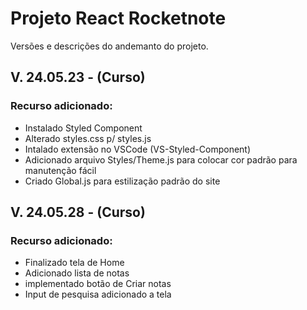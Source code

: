 # Projeto React Rocketnote

Versões e descrições do andemanto do projeto.


## V. 24.05.23 - (Curso)
### Recurso adicionado: 

- Instalado Styled Component
- Alterado styles.css p/ styles.js
- Intalado extensão no VSCode (VS-Styled-Component)
- Adicionado arquivo Styles/Theme.js para colocar cor padrão para manutenção fácil
- Criado Global.js para estilização padrão do site


## V. 24.05.28 - (Curso)
### Recurso adicionado: 

- Finalizado tela de Home
- Adicionado lista de notas
- implementado botão de Criar notas
- Input de pesquisa adicionado a tela